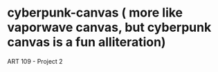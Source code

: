 # cyberpunk-canvas ( more like vaporwave canvas, but cyberpunk canvas is a fun alliteration)
ART 109 - Project 2

